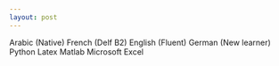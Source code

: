 ```yaml
---
layout: post
---
```


Arabic (Native) 
French (Delf B2) 
English (Fluent) 
German (New learner) 
Python 
Latex 
Matlab 
Microsoft Excel 
